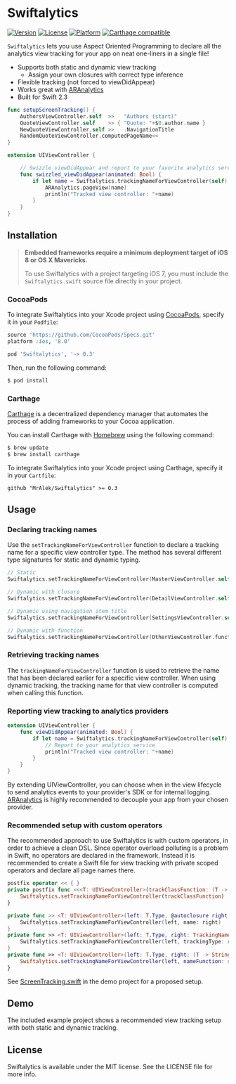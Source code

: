 # Swiftalytics
[![Version](https://img.shields.io/cocoapods/v/Swiftalytics.svg?style=flat)](http://cocoadocs.org/docsets/Swiftalytics)
[![License](https://img.shields.io/cocoapods/l/Swiftalytics.svg?style=flat)](http://cocoadocs.org/docsets/Swiftalytics)
[![Platform](https://img.shields.io/cocoapods/p/Swiftalytics.svg?style=flat)](http://cocoadocs.org/docsets/Swiftalytics)
[![Carthage compatible](https://img.shields.io/badge/Carthage-compatible-4BC51D.svg?style=flat)](https://github.com/Carthage/Carthage)


`Swiftalytics` lets you use Aspect Oriented Programming to
declare all the analytics view tracking for your app on
neat one-liners in a single file!

* Supports both static and dynamic view tracking
  * Assign your own closures with correct type inference
* Flexible tracking (not forced to viewDidAppear)
* Works great with [ARAnalytics](https://github.com/orta/ARAnalytics)
* Built for Swift 2.3

```swift
func setupScreenTracking() {
    AuthorsViewController.self  >>   "Authors (start)"
    QuoteViewController.self    >> { "Quote: "+$0.author.name }
    NewQuoteViewController.self >>   .NavigationTitle
    RandomQuoteViewController.computedPageName<<
}

extension UIViewController {

    // Swizzle viewDidAppear and report to your favorite analytics service
    func swizzled_viewDidAppear(animated: Bool) {
        if let name = Swiftalytics.trackingNameForViewController(self) {
            ARAnalytics.pageView(name)
            println("Tracked view controller: "+name)
        }
    }
}
```

## Installation

> **Embedded frameworks require a minimum deployment target of iOS 8 or OS X Mavericks.**
>
> To use Swiftalytics with a project targeting iOS 7, you must include the `Swiftalytics.swift` source file directly in your project.

### CocoaPods

To integrate Swiftalytics into your Xcode project using [CocoaPods](https://github.com/cocoapods/cocoapods), specify it in your `Podfile`:

```ruby
source 'https://github.com/CocoaPods/Specs.git'
platform :ios, '8.0'

pod 'Swiftalytics', '~> 0.3'
```

Then, run the following command:

```bash
$ pod install
```

### Carthage

[Carthage](https://github.com/Carthage/Carthage) is a decentralized dependency manager that automates the process of adding frameworks to your Cocoa application.

You can install Carthage with [Homebrew](http://brew.sh/) using the following command:

```bash
$ brew update
$ brew install carthage
```

To integrate Swiftalytics into your Xcode project using Carthage, specify it in your `Cartfile`:

```ogdl
github "MrAlek/Swiftalytics" >= 0.3
```

## Usage

### Declaring tracking names

Use the `setTrackingNameForViewController` function to declare a tracking name for a specific view controller type.
The method has several different type signatures for static and dynamic typing.

```swift
// Static
Swiftalytics.setTrackingNameForViewController(MasterViewController.self, name: "Start view")

// Dynamic with closure
Swiftalytics.setTrackingNameForViewController(DetailViewController.self) { "Detail: \($0.dataObject.name)" }

// Dynamic using navigation item title
Swiftalytics.setTrackingNameForViewController(SettingsViewController.self, trackingType:.NavigationTitle)

// Dynamic with function
Swiftalytics.setTrackingNameForViewController(OtherViewController.functionProducingAString)
```

### Retrieving tracking names

The `trackingNameForViewController` function is used to retrieve the name that has been declared earlier for a specific view controller.
When using dynamic tracking, the tracking name for that view controller is computed when calling this function.

### Reporting view tracking to analytics providers

```swift
extension UIViewController {
    func viewDidAppear(animated: Bool) {
        if let name = Swiftalytics.trackingNameForViewController(self) {
            // Report to your analytics service
            println("Tracked view controller: "+name)
        }
    }
}
```

By extending UIViewController, you can choose when in the view lifecycle to send analytics events to your provider's SDK or for internal logging.
[ARAnalytics](https://github.com/orta/ARAnalytics) is highly recommended to decouple your app from your chosen provider.

### Recommended setup with custom operators

The recommended approach to use Swiftalytics is with custom operators, in order to achieve a clean DSL.
Since operator overload polluting is a problem in Swift, no operators are declared in the framework.
Instead it is recommended to create a Swift file for view tracking with private scoped operators and declare all page names there.

```swift
postfix operator << { }
private postfix func <<<T: UIViewController>(trackClassFunction: (T -> () -> String)) {
    Swiftalytics.setTrackingNameForViewController(trackClassFunction)
}

private func >> <T: UIViewController>(left: T.Type, @autoclosure right: () -> String) {
    Swiftalytics.setTrackingNameForViewController(left, name: right)
}
private func >> <T: UIViewController>(left: T.Type, right: TrackingNameType) {
    Swiftalytics.setTrackingNameForViewController(left, trackingType: right)
}
private func >> <T: UIViewController>(left: T.Type, right: (T -> String)) {
    Swiftalytics.setTrackingNameForViewController(left, nameFunction: right)
}
```

See [ScreenTracking.swift](Example/ScreenTracking.swift) in the demo project for a proposed setup.


## Demo

The included example project shows a recommended view tracking setup with both static and dynamic tracking.

## License

Swiftalytics is available under the MIT license. See the LICENSE file for more info.
